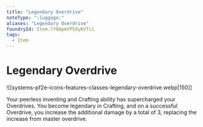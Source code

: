 ```yaml
---
title: "Legendary Overdrive"
noteType: ":luggage:"
aliases: "Legendary Overdrive"
foundryId: Item.lY8ApmYP5XyKVTi1
tags:
  - Item
---
```


# Legendary Overdrive
![[systems-pf2e-icons-features-classes-legendary-overdrive.webp|150]]

Your peerless inventing and Crafting ability has supercharged your Overdrives. You become legendary in Crafting, and on a successful Overdrive, you increase the additional damage by a total of 3, replacing the increase from master overdrive.
